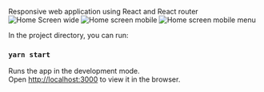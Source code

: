 Responsive web application using React and React router
<img src="https://i.ibb.co/KN8bx28/screencapture-localhost-3000-2020-09-30-20-33-49.png" alt="Home Screen wide" border="0"></a>
<img src="https://i.ibb.co/VWQtGTs/screencapture-localhost-3000-2020-09-30-20-34-57.png" alt="Home screen mobile" border="0"></a>
<img src="https://i.ibb.co/vLp2sYd/screencapture-localhost-3000-2020-09-30-20-36-48.png" alt="Home screen mobile menu" border="0"></a>

In the project directory, you can run:

### `yarn start`

Runs the app in the development mode.<br />
Open [http://localhost:3000](http://localhost:3000) to view it in the browser.
